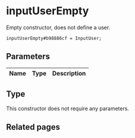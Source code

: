 # inputUserEmpty
Empty constructor, does not define a user.

```
inputUserEmpty#b98886cf = InputUser;
```

## Parameters
| Name | Type | Description |
| ---- | :----: | ----------- |


## Type
This constructor does not require any parameters.

## Related pages
